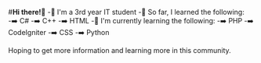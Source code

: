 #**Hi there!**👋
-🔘 I'm a 3rd year IT student
-🔘 So far, I learned the following:
              -➡️ C#
              -➡️ C++
              -➡️ HTML
-🔘 I'm currently learning the following:
              -➡️ PHP
                -➡️ CodeIgniter
              -➡️ CSS
              -➡️ Python

Hoping to get more information and learning more in this community.
